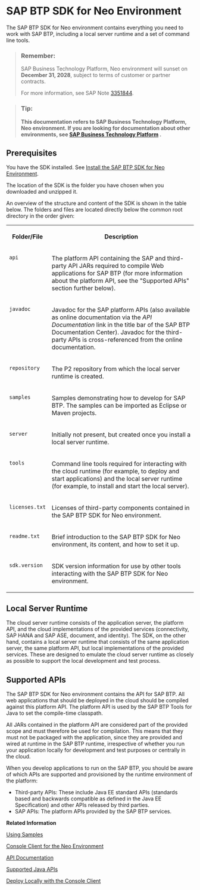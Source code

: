 <!-- loioe7f54c25bb571014baee8ae351acd8d5 -->

# SAP BTP SDK for Neo Environment

The SAP BTP SDK for Neo environment contains everything you need to work with SAP BTP, including a local server runtime and a set of command line tools.

> ### Remember:  
> SAP Business Technology Platform, Neo environment will sunset on **December 31, 2028**, subject to terms of customer or partner contracts.
> 
> For more information, see SAP Note [3351844](https://me.sap.com/notes/3351844).

> ### Tip:  
> **This documentation refers to SAP Business Technology Platform, Neo environment. If you are looking for documentation about other environments, see [SAP Business Technology Platform](https://help.sap.com/docs/btp/sap-business-technology-platform/sap-business-technology-platform?version=Cloud) .**



## Prerequisites

You have the SDK installed. See [Install the SAP BTP SDK for Neo Environment](../30-development-neo/install-the-sap-btp-sdk-for-neo-environment-7613843.md).



The location of the SDK is the folder you have chosen when you downloaded and unzipped it.

An overview of the structure and content of the SDK is shown in the table below. The folders and files are located directly below the common root directory in the order given:


<table>
<tr>
<th valign="top">

Folder/File

</th>
<th valign="top">

Description

</th>
</tr>
<tr>
<td valign="top">

`api`

</td>
<td valign="top">

The platform API containing the SAP and third-party API JARs required to compile Web applications for SAP BTP \(for more information about the platform API, see the "Supported APIs" section further below\).

</td>
</tr>
<tr>
<td valign="top">

`javadoc`

</td>
<td valign="top">

Javadoc for the SAP platform APIs \(also available as online documentation via the *API Documentation* link in the title bar of the SAP BTP Documentation Center\). Javadoc for the third-party APIs is cross-referenced from the online documentation.

</td>
</tr>
<tr>
<td valign="top">

`repository`

</td>
<td valign="top">

The P2 repository from which the local server runtime is created.

</td>
</tr>
<tr>
<td valign="top">

`samples`

</td>
<td valign="top">

Samples demonstrating how to develop for SAP BTP. The samples can be imported as Eclipse or Maven projects.

</td>
</tr>
<tr>
<td valign="top">

`server`

</td>
<td valign="top">

Initially not present, but created once you install a local server runtime.

</td>
</tr>
<tr>
<td valign="top">

`tools`

</td>
<td valign="top">

Command line tools required for interacting with the cloud runtime \(for example, to deploy and start applications\) and the local server runtime \(for example, to install and start the local server\).

</td>
</tr>
<tr>
<td valign="top">

`licenses.txt`

</td>
<td valign="top">

Licenses of third-party components contained in the SAP BTP SDK for Neo environment.

</td>
</tr>
<tr>
<td valign="top">

`readme.txt`

</td>
<td valign="top">

Brief introduction to the SAP BTP SDK for Neo environment, its content, and how to set it up.

</td>
</tr>
<tr>
<td valign="top">

`sdk.version`

</td>
<td valign="top">

SDK version information for use by other tools interacting with the SAP BTP SDK for Neo environment.

</td>
</tr>
</table>



<a name="loioe7f54c25bb571014baee8ae351acd8d5__section_4E18236B50684A48A52CFEF5C004CD98"/>

## Local Server Runtime

The cloud server runtime consists of the application server, the platform API, and the cloud implementations of the provided services \(connectivity, SAP HANA and SAP ASE, document, and identity\). The SDK, on the other hand, contains a local server runtime that consists of the same application server, the same platform API, but local implementations of the provided services. These are designed to emulate the cloud server runtime as closely as possible to support the local development and test process.



<a name="loioe7f54c25bb571014baee8ae351acd8d5__section_E95A3B9EA3364F41B4A647E67F95A25A"/>

## Supported APIs

The SAP BTP SDK for Neo environment contains the API for SAP BTP. All web applications that should be deployed in the cloud should be compiled against this platform API. The platform API is used by the SAP BTP Tools for Java to set the compile-time classpath.

All JARs contained in the platform API are considered part of the provided scope and must therefore be used for compilation. This means that they must not be packaged with the application, since they are provided and wired at runtime in the SAP BTP runtime, irrespective of whether you run your application locally for development and test purposes or centrally in the cloud.

When you develop applications to run on the SAP BTP, you should be aware of which APIs are supported and provisioned by the runtime environment of the platform:

-   Third-party APIs: These include Java EE standard APIs \(standards based and backwards compatible as defined in the Java EE Specification\) and other APIs released by third parties.
-   SAP APIs: The platform APIs provided by the SAP BTP services.


**Related Information**  


[Using Samples](../30-development-neo/using-samples-937ce0d.md "The sample applications allow you to explore the core functionality of SAP BTP and show how this functionality can be used to develop more complex Web applications. The samples are included in the SAP BTP SDK for Neo environment or presented as blogs in the SAP Community.")

[Console Client for the Neo Environment](../50-administration-and-ops-neo/console-client-for-the-neo-environment-7613230.md)

[API Documentation](../30-development-neo/api-documentation-4570e92.md "API documentation for the Neo environment.")

[Supported Java APIs](../30-development-neo/supported-java-apis-e836a95.md)

[Deploy Locally with the Console Client](../30-development-neo/deploy-locally-with-the-console-client-937c833.md "The console client allows you to install a server runtime in a local folder and use it to deploy your application.")

